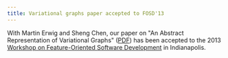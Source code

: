 ```yaml
---
title: Variational graphs paper accepted to FOSD'13
---
```


With Martin Erwig and Sheng Chen, our paper on "An Abstract Representation of
Variational Graphs" ([PDF](papers/fosd13-variational-graphs.pdf))
has been accepted to the 2013 [Workshop on Feature-Oriented
Software Development][FOSD] in Indianapolis.

[FOSD]: http://wwwiti.cs.uni-magdeburg.de/iti_db/workshops/FOSD13/
